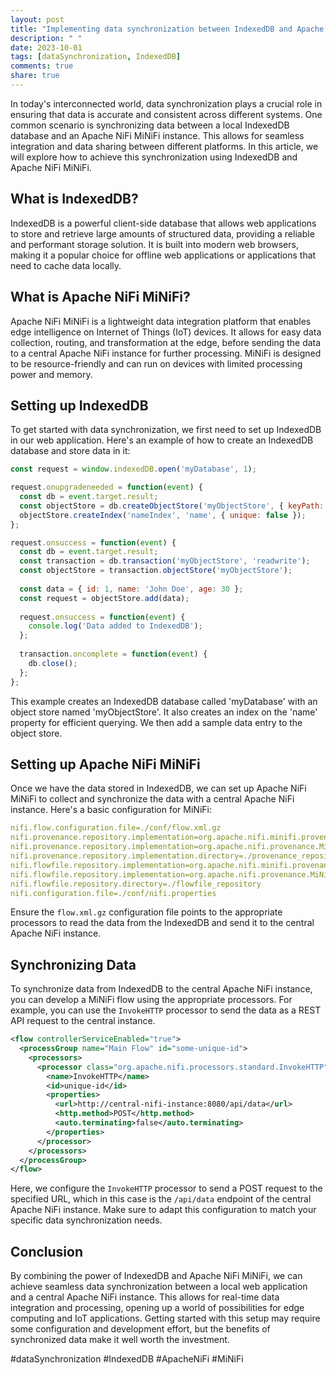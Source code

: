 ```yaml
---
layout: post
title: "Implementing data synchronization between IndexedDB and Apache NiFi MiNiFI."
description: " "
date: 2023-10-01
tags: [dataSynchronization, IndexedDB]
comments: true
share: true
---
```


In today's interconnected world, data synchronization plays a crucial role in ensuring that data is accurate and consistent across different systems. One common scenario is synchronizing data between a local IndexedDB database and an Apache NiFi MiNiFi instance. This allows for seamless integration and data sharing between different platforms. In this article, we will explore how to achieve this synchronization using IndexedDB and Apache NiFi MiNiFi.

## What is IndexedDB?

IndexedDB is a powerful client-side database that allows web applications to store and retrieve large amounts of structured data, providing a reliable and performant storage solution. It is built into modern web browsers, making it a popular choice for offline web applications or applications that need to cache data locally.

## What is Apache NiFi MiNiFi?

Apache NiFi MiNiFi is a lightweight data integration platform that enables edge intelligence on Internet of Things (IoT) devices. It allows for easy data collection, routing, and transformation at the edge, before sending the data to a central Apache NiFi instance for further processing. MiNiFi is designed to be resource-friendly and can run on devices with limited processing power and memory.

## Setting up IndexedDB

To get started with data synchronization, we first need to set up IndexedDB in our web application. Here's an example of how to create an IndexedDB database and store data in it:

```javascript
const request = window.indexedDB.open('myDatabase', 1);

request.onupgradeneeded = function(event) {
  const db = event.target.result;
  const objectStore = db.createObjectStore('myObjectStore', { keyPath: 'id' });
  objectStore.createIndex('nameIndex', 'name', { unique: false });
};

request.onsuccess = function(event) {
  const db = event.target.result;
  const transaction = db.transaction('myObjectStore', 'readwrite');
  const objectStore = transaction.objectStore('myObjectStore');
  
  const data = { id: 1, name: 'John Doe', age: 30 };
  const request = objectStore.add(data);
  
  request.onsuccess = function(event) {
    console.log('Data added to IndexedDB');
  };
  
  transaction.oncomplete = function(event) {
    db.close();
  };
};
```

This example creates an IndexedDB database called 'myDatabase' with an object store named 'myObjectStore'. It also creates an index on the 'name' property for efficient querying. We then add a sample data entry to the object store.

## Setting up Apache NiFi MiNiFi

Once we have the data stored in IndexedDB, we can set up Apache NiFi MiNiFi to collect and synchronize the data with a central Apache NiFi instance. Here's a basic configuration for MiNiFi:

```yaml
nifi.flow.configuration.file=./conf/flow.xml.gz
nifi.provenance.repository.implementation=org.apache.nifi.minifi.provenance.VolatileProvenanceRepository
nifi.provenance.repository.implementation=org.apache.nifi.provenance.MiNiFiPersistentProvenanceRepository
nifi.provenance.repository.implementation.directory=./provenance_repository
nifi.flowfile.repository.implementation=org.apache.nifi.minifi.provenance.VolatileFlowFileRepository
nifi.flowfile.repository.implementation=org.apache.nifi.provenance.MiNiFiPersistentFlowFileRepository
nifi.flowfile.repository.directory=./flowfile_repository
nifi.configuration.file=./conf/nifi.properties
```

Ensure the `flow.xml.gz` configuration file points to the appropriate processors to read the data from the IndexedDB and send it to the central Apache NiFi instance.

## Synchronizing Data

To synchronize data from IndexedDB to the central Apache NiFi instance, you can develop a MiNiFi flow using the appropriate processors. For example, you can use the `InvokeHTTP` processor to send the data as a REST API request to the central instance.

```xml
<flow controllerServiceEnabled="true">
  <processGroup name="Main Flow" id="some-unique-id">
    <processors>
      <processor class="org.apache.nifi.processors.standard.InvokeHTTP">
        <name>InvokeHTTP</name>
        <id>unique-id</id>
        <properties>
          <url>http://central-nifi-instance:8080/api/data</url>
          <http.method>POST</http.method>
          <auto.terminating>false</auto.terminating>
        </properties>
      </processor>
    </processors>
  </processGroup>
</flow>
```

Here, we configure the `InvokeHTTP` processor to send a POST request to the specified URL, which in this case is the `/api/data` endpoint of the central Apache NiFi instance. Make sure to adapt this configuration to match your specific data synchronization needs.

## Conclusion

By combining the power of IndexedDB and Apache NiFi MiNiFi, we can achieve seamless data synchronization between a local web application and a central Apache NiFi instance. This allows for real-time data integration and processing, opening up a world of possibilities for edge computing and IoT applications. Getting started with this setup may require some configuration and development effort, but the benefits of synchronized data make it well worth the investment.

#dataSynchronization #IndexedDB #ApacheNiFi #MiNiFi